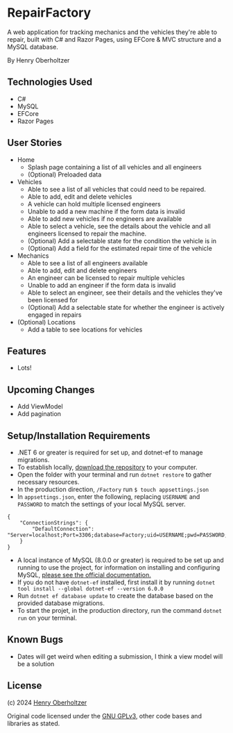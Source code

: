 # RepairFactory

A web application for tracking mechanics and the vehicles they're able to repair, built with C# and Razor Pages, using EFCore & MVC structure and a MySQL database.

By Henry Oberholtzer

## Technologies Used

- C#
- MySQL
- EFCore
- Razor Pages

## User Stories
- Home
    - Splash page containing a list of all vehicles and all engineers
    - (Optional) Preloaded data
- Vehicles
    * Able to see a list of all vehicles that could need to be repaired.
    * Able to add, edit and delete vehicles
    - A vehicle can hold multiple licensed engineers
    * Unable to add a new machine if the form data is invalid
    * Able to add new vehicles if no engineers are available
    - Able to select a vehicle, see the details about the vehicle and all engineers licensed to repair the machine.
    - (Optional) Add a selectable state for the condition the vehicle is in
    - (Optional) Add a field for the estimated repair time of the vehicle
- Mechanics
    * Able to see a list of all engineers available
    * Able to add, edit and delete engineers
    - An engineer can be licensed to repair multiple vehicles
    * Unable to add an engineer if the form data is invalid
    - Able to select an engineer, see their details and the vehicles they've been licensed for
    - (Optional) Add a selectable state for whether the engineer is actively engaged in repairs
- (Optional) Locations
    - Add a table to see locations for vehicles

## Features
- Lots!

## Upcoming Changes
- Add ViewModel
- Add pagination

## Setup/Installation Requirements

- .NET 6 or greater is required for set up, and dotnet-ef to manage migrations.
- To establish locally, [download the repository](https://github.com/henry-oberholtzer/Factory/archive/refs/heads/main.zip) to your computer.
- Open the folder with your terminal and run `dotnet restore` to gather necessary resources.
- In the production direction, `/Factory` run `$ touch appsettings.json`
- In `appsettings.json`, enter the following, replacing `USERNAME` and `PASSWORD` to match the settings of your local MySQL server.
  
```
{
    "ConnectionStrings": {
        "DefaultConnection": "Server=localhost;Port=3306;database=Factory;uid=USERNAME;pwd=PASSWORD;"
    }
}
```
- A local instance of MySQL (8.0.0 or greater) is required to be set up and running to use the project, for information on installing and configuring MySQL, [please see the official documentation.](https://dev.mysql.com/doc/mysql-installation-excerpt/8.3/en/)
- If you do not have `dotnet-ef` installed, first install it by running `dotnet tool install --global dotnet-ef --version 6.0.0`
- Run `dotnet ef database update` to create the database based on the provided database migrations.
- To start the projet, in the production directory, run the command `dotnet run` on your terminal.

## Known Bugs

- Dates will get weird when editing a submission, I think a view model will be a solution

## License

(c) 2024 [Henry Oberholtzer](https://www.henryoberholtzer.com/)

Original code licensed under the [GNU GPLv3](https://www.gnu.org/licenses/gpl-3.0.en.html#license), other code bases and libraries as stated.
